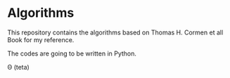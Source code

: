 # Algorithms

This repository contains the algorithms based on Thomas H. Cormen et all Book for my reference.

The codes are going to be written in Python. 

Θ (teta)
